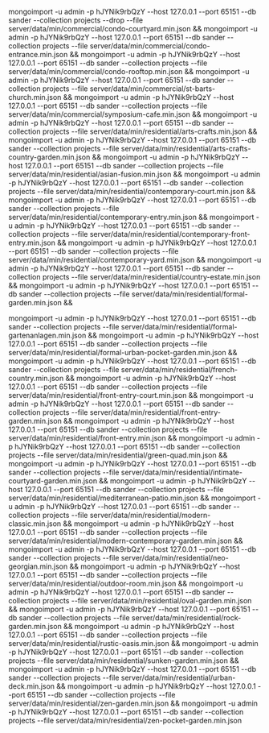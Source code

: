 mongoimport -u admin -p hJYNik9rbQzY --host 127.0.0.1 --port 65151 --db sander --collection projects --drop --file server/data/min/commercial/condo-courtyard.min.json &&
mongoimport -u admin -p hJYNik9rbQzY --host 127.0.0.1 --port 65151 --db sander --collection projects --file server/data/min/commercial/condo-entrance.min.json &&
mongoimport -u admin -p hJYNik9rbQzY --host 127.0.0.1 --port 65151 --db sander --collection projects --file server/data/min/commercial/condo-rooftop.min.json &&
mongoimport -u admin -p hJYNik9rbQzY --host 127.0.0.1 --port 65151 --db sander --collection projects --file server/data/min/commercial/st-barts-church.min.json &&
mongoimport -u admin -p hJYNik9rbQzY --host 127.0.0.1 --port 65151 --db sander --collection projects --file server/data/min/commercial/symposium-cafe.min.json &&
mongoimport -u admin -p hJYNik9rbQzY --host 127.0.0.1 --port 65151 --db sander --collection projects --file server/data/min/residential/arts-crafts.min.json &&
mongoimport -u admin -p hJYNik9rbQzY --host 127.0.0.1 --port 65151 --db sander --collection projects --file server/data/min/residential/arts-crafts-country-garden.min.json &&
mongoimport -u admin -p hJYNik9rbQzY --host 127.0.0.1 --port 65151 --db sander --collection projects --file server/data/min/residential/asian-fusion.min.json &&
mongoimport -u admin -p hJYNik9rbQzY --host 127.0.0.1 --port 65151 --db sander --collection projects --file server/data/min/residential/contemporary-court.min.json &&
mongoimport -u admin -p hJYNik9rbQzY --host 127.0.0.1 --port 65151 --db sander --collection projects --file server/data/min/residential/contemporary-entry.min.json &&
mongoimport -u admin -p hJYNik9rbQzY --host 127.0.0.1 --port 65151 --db sander --collection projects --file server/data/min/residential/contemporary-front-entry.min.json &&
mongoimport -u admin -p hJYNik9rbQzY --host 127.0.0.1 --port 65151 --db sander --collection projects --file server/data/min/residential/contemporary-yard.min.json &&
mongoimport -u admin -p hJYNik9rbQzY --host 127.0.0.1 --port 65151 --db sander --collection projects --file server/data/min/residential/country-estate.min.json &&
mongoimport -u admin -p hJYNik9rbQzY --host 127.0.0.1 --port 65151 --db sander --collection projects --file server/data/min/residential/formal-garden.min.json &&

mongoimport -u admin -p hJYNik9rbQzY --host 127.0.0.1 --port 65151 --db sander --collection projects --file server/data/min/residential/formal-gartenanlagen.min.json &&
mongoimport -u admin -p hJYNik9rbQzY --host 127.0.0.1 --port 65151 --db sander --collection projects --file server/data/min/residential/formal-urban-pocket-garden.min.json &&
mongoimport -u admin -p hJYNik9rbQzY --host 127.0.0.1 --port 65151 --db sander --collection projects --file server/data/min/residential/french-country.min.json &&
mongoimport -u admin -p hJYNik9rbQzY --host 127.0.0.1 --port 65151 --db sander --collection projects --file server/data/min/residential/front-entry-court.min.json &&
mongoimport -u admin -p hJYNik9rbQzY --host 127.0.0.1 --port 65151 --db sander --collection projects --file server/data/min/residential/front-entry-garden.min.json &&
mongoimport -u admin -p hJYNik9rbQzY --host 127.0.0.1 --port 65151 --db sander --collection projects --file server/data/min/residential/front-entry.min.json &&
mongoimport -u admin -p hJYNik9rbQzY --host 127.0.0.1 --port 65151 --db sander --collection projects --file server/data/min/residential/green-quad.min.json &&
mongoimport -u admin -p hJYNik9rbQzY --host 127.0.0.1 --port 65151 --db sander --collection projects --file server/data/min/residential/intimate-courtyard-garden.min.json &&
mongoimport -u admin -p hJYNik9rbQzY --host 127.0.0.1 --port 65151 --db sander --collection projects --file server/data/min/residential/mediterranean-patio.min.json &&
mongoimport -u admin -p hJYNik9rbQzY --host 127.0.0.1 --port 65151 --db sander --collection projects --file server/data/min/residential/modern-classic.min.json &&
mongoimport -u admin -p hJYNik9rbQzY --host 127.0.0.1 --port 65151 --db sander --collection projects --file server/data/min/residential/modern-contemporary-garden.min.json &&
mongoimport -u admin -p hJYNik9rbQzY --host 127.0.0.1 --port 65151 --db sander --collection projects --file server/data/min/residential/neo-georgian.min.json &&
mongoimport -u admin -p hJYNik9rbQzY --host 127.0.0.1 --port 65151 --db sander --collection projects --file server/data/min/residential/outdoor-room.min.json &&
mongoimport -u admin -p hJYNik9rbQzY --host 127.0.0.1 --port 65151 --db sander --collection projects --file server/data/min/residential/oval-garden.min.json &&
mongoimport -u admin -p hJYNik9rbQzY --host 127.0.0.1 --port 65151 --db sander --collection projects --file server/data/min/residential/rock-garden.min.json &&
mongoimport -u admin -p hJYNik9rbQzY --host 127.0.0.1 --port 65151 --db sander --collection projects --file server/data/min/residential/rustic-oasis.min.json &&
mongoimport -u admin -p hJYNik9rbQzY --host 127.0.0.1 --port 65151 --db sander --collection projects --file server/data/min/residential/sunken-garden.min.json &&
mongoimport -u admin -p hJYNik9rbQzY --host 127.0.0.1 --port 65151 --db sander --collection projects --file server/data/min/residential/urban-deck.min.json &&
mongoimport -u admin -p hJYNik9rbQzY --host 127.0.0.1 --port 65151 --db sander --collection projects --file server/data/min/residential/zen-garden.min.json &&
mongoimport -u admin -p hJYNik9rbQzY --host 127.0.0.1 --port 65151 --db sander --collection projects --file server/data/min/residential/zen-pocket-garden.min.json

<!-- mongoimport -u admin -p hJYNik9rbQzY --host 127.0.0.1 --port 65151 --db sander --collection projects --file server/data/min/residential/young-residence.min.json && -->

